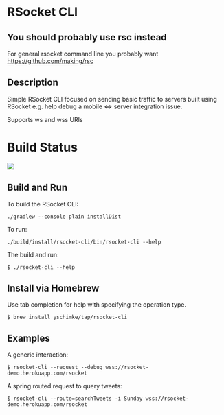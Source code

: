# RSocket CLI

## You should probably use rsc instead

For general rsocket command line you probably want https://github.com/making/rsc

## Description

Simple RSocket CLI focused on sending basic traffic to servers built using RSocket e.g. help debug a mobile <=> server integration issue. 

Supports ws and wss URIs

# Build Status

<a href='https://travis-ci.org/rsocket/rsocket-cli/builds'><img src='https://travis-ci.org/rsocket/rsocket-cli.svg?branch=master'></a> 


## Build and Run

To build the RSocket CLI:
```
./gradlew --console plain installDist
```

To run:
```
./build/install/rsocket-cli/bin/rsocket-cli --help
```

The build and run:
```
$ ./rsocket-cli --help
```


## Install via Homebrew

Use tab completion for help with specifying the operation type.

```
$ brew install yschimke/tap/rsocket-cli
```

## Examples


A generic interaction:
```
$ rsocket-cli --request --debug wss://rsocket-demo.herokuapp.com/rsocket      
```

A spring routed request to query tweets:

```
$ rsocket-cli --route=searchTweets -i Sunday wss://rsocket-demo.herokuapp.com/rsocket
```

